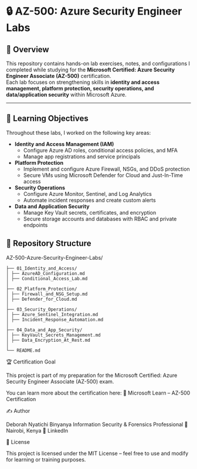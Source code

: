 # 🔒 AZ-500: Azure Security Engineer Labs

## 📘 Overview
This repository contains hands-on lab exercises, notes, and configurations I completed while studying for the **Microsoft Certified: Azure Security Engineer Associate (AZ-500)** certification.  
Each lab focuses on strengthening skills in **identity and access management, platform protection, security operations, and data/application security** within Microsoft Azure.

---

## 🧠 Learning Objectives
Throughout these labs, I worked on the following key areas:

- **Identity and Access Management (IAM)**
  - Configure Azure AD roles, conditional access policies, and MFA
  - Manage app registrations and service principals
- **Platform Protection**
  - Implement and configure Azure Firewall, NSGs, and DDoS protection
  - Secure VMs using Microsoft Defender for Cloud and Just-In-Time access
- **Security Operations**
  - Configure Azure Monitor, Sentinel, and Log Analytics
  - Automate incident responses and create custom alerts
- **Data and Application Security**
  - Manage Key Vault secrets, certificates, and encryption
  - Secure storage accounts and databases with RBAC and private endpoints
## 🧩 Repository Structure

AZ-500-Azure-Security-Engineer-Labs/
```│
├── 01_Identity_and_Access/
│ ├── AzureAD_Configuration.md
│ ├── Conditional_Access_Lab.md
│
├── 02_Platform_Protection/
│ ├── Firewall_and_NSG_Setup.md
│ ├── Defender_for_Cloud.md
│
├── 03_Security_Operations/
│ ├── Azure_Sentinel_Integration.md
│ ├── Incident_Response_Automation.md
│
├── 04_Data_and_App_Security/
│ ├── KeyVault_Secrets_Management.md
│ ├── Data_Encryption_At_Rest.md
│
└── README.md

```
🏆 Certification Goal

This project is part of my preparation for the
Microsoft Certified: Azure Security Engineer Associate (AZ-500) exam.

You can learn more about the certification here:
🔗 Microsoft Learn – AZ-500 Certification

✍️ Author

Deborah Nyatichi Binyanya
Information Security & Forensics Professional
📍 Nairobi, Kenya
🔗 LinkedIn

📄 License

This project is licensed under the MIT License – feel free to use and modify for learning or training purposes.
